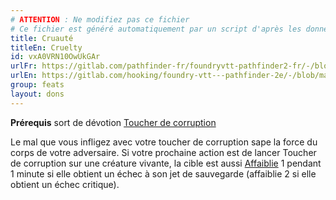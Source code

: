 ```yaml
---
# ATTENTION : Ne modifiez pas ce fichier
# Ce fichier est généré automatiquement par un script d'après les données du module Foundry VTT officiel et de sa traduction
title: Cruauté
titleEn: Cruelty
id: vxA0VRN10OwUkGAr
urlFr: https://gitlab.com/pathfinder-fr/foundryvtt-pathfinder2-fr/-/blob/master/data/feats/vxA0VRN10OwUkGAr.htm
urlEn: https://gitlab.com/hooking/foundry-vtt---pathfinder-2e/-/blob/master/packs/data/feats.db/cruelty.json
group: feats
layout: dons
---
```

**Prérequis** sort de dévotion [Toucher de corruption](../spells/toucher-de-corruption.md)

Le mal que vous infligez avec votre toucher de corruption sape la force du corps de votre adversaire. Si votre prochaine action est de lancer Toucher de corruption sur une créature vivante, la cible est aussi [Affaiblie](../conditions/affaibli.md) 1 pendant 1 minute si elle obtient un échec à son jet de sauvegarde (affaiblie 2 si elle obtient un échec critique).


